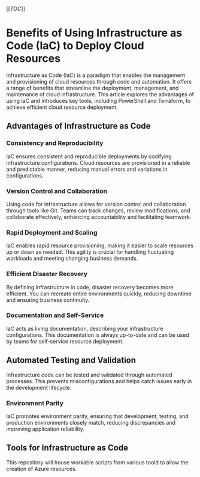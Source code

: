 [[_TOC_]]


# Benefits of Using Infrastructure as Code (IaC) to Deploy Cloud Resources

Infrastructure as Code (IaC) is a paradigm that enables the management and provisioning of cloud resources through code and automation. It offers a range of benefits that streamline the deployment, management, and maintenance of cloud infrastructure. This article explores the advantages of using IaC and introduces key tools, including PowerShell and Terraform, to achieve efficient cloud resource deployment.

## Advantages of Infrastructure as Code

 ### Consistency and Reproducibility

IaC ensures consistent and reproducible deployments by codifying infrastructure configurations. Cloud resources are provisioned in a reliable and predictable manner, reducing manual errors and variations in configurations.

### Version Control and Collaboration

Using code for infrastructure allows for version control and collaboration through tools like Git. Teams can track changes, review modifications, and collaborate effectively, enhancing accountability and facilitating teamwork.

### Rapid Deployment and Scaling

IaC enables rapid resource provisioning, making it easier to scale resources up or down as needed. This agility is crucial for handling fluctuating workloads and meeting changing business demands.

### Efficient Disaster Recovery

By defining infrastructure in code, disaster recovery becomes more efficient. You can recreate entire environments quickly, reducing downtime and ensuring business continuity.

### Documentation and Self-Service

IaC acts as living documentation, describing your infrastructure configurations. This documentation is always up-to-date and can be used by teams for self-service resource deployment.

## Automated Testing and Validation

Infrastructure code can be tested and validated through automated processes. This prevents misconfigurations and helps catch issues early in the development lifecycle.

### Environment Parity

IaC promotes environment parity, ensuring that development, testing, and production environments closely match, reducing discrepancies and improving application reliability.


## Tools for Infrastructure as Code


This repository will house workable scripts from various toold to allow the creation of Azure resources. 
